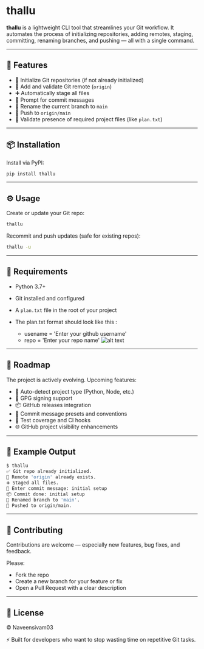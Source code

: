# thallu

**thallu** is a lightweight CLI tool that streamlines your Git workflow. It automates the process of initializing repositories, adding remotes, staging, committing, renaming branches, and pushing — all with a single command.

---

## 🚀 Features

- 🔧 Initialize Git repositories (if not already initialized)
- 🔗 Add and validate Git remote (`origin`)
- ➕ Automatically stage all files
- 📝 Prompt for commit messages
- 🌿 Rename the current branch to `main`
- 🚀 Push to `origin/main`
- 📄 Validate presence of required project files (like `plan.txt`)

---

## 📦 Installation

Install via PyPI:

```bash
pip install thallu
```

---

## ⚙️ Usage

Create or update your Git repo:

```bash
thallu
```

Recommit and push updates (safe for existing repos):

```bash
thallu -u
```

---

## 📁 Requirements

- Python 3.7+
- Git installed and configured
- A `plan.txt` file in the root of your project
- The plan.txt format should look like this :

    - usename = 'Enter your github username'
    - repo = 'Enter your repo name'
![alt text](image.png)
---

## 📮 Roadmap

The project is actively evolving. Upcoming features:

- 🧠 Auto-detect project type (Python, Node, etc.)
- 🔐 GPG signing support
- 📦 GitHub releases integration
- 📝 Commit message presets and conventions
- 🧪 Test coverage and CI hooks
- 🌐 GitHub project visibility enhancements

---

## 🧪 Example Output

```bash
$ thallu
✅ Git repo already initialized.
🔗 Remote 'origin' already exists.
➕ Staged all files.
💬 Enter commit message: initial setup
📦 Commit done: initial setup
🌿 Renamed branch to 'main'.
🚀 Pushed to origin/main.
```
---

## 🤝 Contributing

Contributions are welcome — especially new features, bug fixes, and feedback.

Please:

- Fork the repo
- Create a new branch for your feature or fix
- Open a Pull Request with a clear description

---

## 📜 License

© Naveensivam03

⚡ Built for developers who want to stop wasting time on repetitive Git tasks.